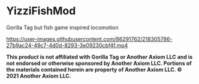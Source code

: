# YizziFishMod
Gorilla Tag but fish game inspired locomotion



https://user-images.githubusercontent.com/86291762/218305786-27b9ac24-49c7-4d0d-8293-3e09230cbf4f.mp4

**This product is not affiliated with Gorilla Tag or Another Axiom LLC and is not endorsed or otherwise sponsored by Another Axiom LLC. Portions of the materials contained herein are property of Another Axiom LLC. © 2021 Another Axiom LLC.**
